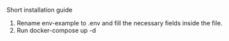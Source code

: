 Short installation guide

1. Rename env-example to .env and fill the necessary fields inside the file.
2. Run docker-compose up -d
